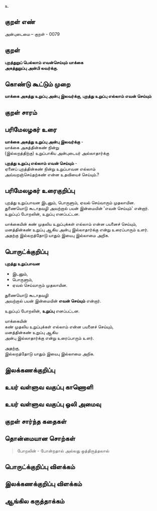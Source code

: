 உ

## குறள் எண் 

அன்புடைமை – குறள் - 0079  

## குறள் 

**புறத்துறுப் பெல்லாம் எவன்செய்யும் யாக்கை  
அகத்துறுப்பு அன்பி லவர்க்கு.** 

## கொண்டு கூட்டும் முறை

**யாக்கை அகத்து உறுப்பு அன்பு இலவர்க்கு, புறத்து உறுப்பு எல்லாம் எவன் செய்யும்**  

## குறள் சாரம் 


## பரிமேலழகர் உரை

**யாக்கை அகத்து உறுப்பு அன்பு இலவர்க்கு** -  
யாக்கை அகத்தின்கண் நின்று  
(இல்லறத்திற்கு) உறுப்பாகிய அன்புடையர் அல்லாதார்க்கு  

**புறத்து உறுப்பு எல்லாம் எவன் செய்யும்** -  
ஏனைப் புறத்தின்கண் நின்று உறுப்பாவன எல்லாம்  
அவ்வறஞ்செய்தற்கண் என்ன உதவியைச் செய்யும்.?  

## பரிமேலழகர் உரைகுறிப்பு   

புறத்து உறுப்பாவன இடனும், பொருளும், ஏவல் செய்வாரும் முதலாயின.  
துணையொடு கூடாதவழி அவற்றால் பயன் இன்மையின் 'எவன் செய்யும்' என்றார்.  
உறுப்புப் போறலின், உறுப்பு எனப்பட்டன.  

யாக்கையின் கண் முதலிய உறுப்புக்கள் எல்லாம் என்ன பயனைச் செய்யும், மனத்தின்கண் உறுப்பு ஆகிய அன்பு இல்லாதார்க்கு என்று உரைப்பாரும் உளர்.  
அதற்கு இல்லறத்தோடு யாதும் இயைபு இல்லாமை அறிக.  

## பொருட்க்குறிப்பு 

**புறத்து உறுப்பாவன**  
* இடனும்,  
* பொருளும்,  
* ஏவல் செய்வாரும் முதலாயின.  

துணையொடு கூடாதவழி  
அவற்றால் பயன் இன்மையின் **எவன் செய்யும்** என்றார். 

உறுப்புப் போறலின், **உறுப்பு** எனப்பட்டன.  

யாக்கையின்  
கண் முதலிய உறுப்புக்கள் எல்லாம் என்ன பயனைச் செய்யும்,  
மனத்தின்கண் உறுப்பு ஆகிய  
அன்பு இல்லாதார்க்கு என்று உரைப்பாரும் உளர்.  

அதற்கு,  
இல்லறத்தோடு யாதும் இயைபு இல்லாமை அறிக.  

## இலக்கணக்குறிப்பு  


## உயர் வள்ளுவ வகுப்பு காணொளி


## உயர் வள்ளுவ வகுப்பு ஒலி அமைவு 

 
## குறள் சார்ந்த கதைகள் 


## தொன்மையான சொற்கள்

> போறலின் - போன்றதால் அல்லது ஒத்திருத்தலால்

## பொருட்க்குறிப்பு விளக்கம்


## இலக்கணக்குறிப்பு விளக்கம்


## ஆங்கில கருத்தாக்கம் 


